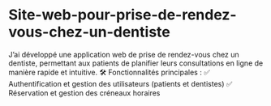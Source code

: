 # Site-web-pour-prise-de-rendez-vous-chez-un-dentiste
J’ai développé une application web de prise de rendez-vous chez un dentiste, permettant aux patients de planifier leurs consultations en ligne de manière rapide et intuitive.  🛠️ Fonctionnalités principales : ✅ Authentification et gestion des utilisateurs (patients et dentistes) ✅ Réservation et gestion des créneaux horaires 
